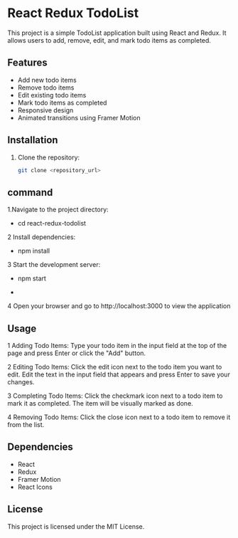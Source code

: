 # React Redux TodoList

This project is a simple TodoList application built using React and Redux. It allows users to add, remove, edit, and mark todo items as completed.

## Features

- Add new todo items
- Remove todo items
- Edit existing todo items
- Mark todo items as completed
- Responsive design
- Animated transitions using Framer Motion

## Installation

1. Clone the repository:

   ```bash
   git clone <repository_url>
## command
1.Navigate to the project directory:
  - cd react-redux-todolist

 2 Install dependencies:
 - npm install

3 Start the development server:
- npm start

- 
4 Open your browser and go to http://localhost:3000 to view the application

 ## Usage
1 Adding Todo Items: Type your todo item in the input field at the top of the page and press Enter or click the "Add" button.

2 Editing Todo Items: Click the edit icon next to the todo item you want to edit. Edit the text in the input field that appears and press Enter to save your changes.

3 Completing Todo Items: Click the checkmark icon next to a todo item to mark it as completed. The item will be visually marked as done.

4  Removing Todo Items: Click the close icon next to a todo item to remove it from the list.


## Dependencies
- React
- Redux
- Framer Motion
- React Icons
  
 ## License
This project is licensed under the MIT License.



